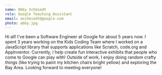 ```yaml
---
name: Abby Schmiedt 
role: Google Teaching Assistant
email: aschmiedt@google.com
photo: abby.jpg
---
```


Hi all! I've been a Software Engineer at Google for about 5 years now. I spent 3 years working on the Kids Coding Team where I worked on a JavaScript library that supports applications like Scratch, code.org and AppInventor. Currently, I help create fun interactive exhibits that people who come to Google can play with! Outside of work, I enjoy doing random crafty things (like trying to paint my kitchen chairs bright yellow) and exploring the Bay Area. Looking forward to meeting everyone!
